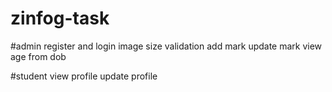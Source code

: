# zinfog-task

#admin
register and login
image size validation
add mark
update mark
view age from dob
 
#student
view profile
update  profile
